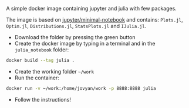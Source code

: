 A simple docker image containing jupyter and julia with few packages. 

The image is based on [jupyter/minimal-notebook](https://github.com/jupyter/docker-stacks) and contains: `Plots.jl`, `Optim.jl`, `Distributions.jl`, `StatsPlots.jl` and  `IJulia.jl`.

- Download the folder by pressing the green button 
- Create the docker image by typing in a terminal and in the `julia_notebook` folder:
```bash
docker build --tag julia .
```
- Create the working folder `~/work`
- Run the container:
```bash
docker run -v ~/work:/home/jovyan/work -p 8888:8888 julia
```
- Follow the instructions!

